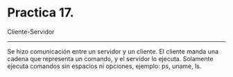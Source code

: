 Practica 17.
=============
Cliente-Servidor
______
Se hizo comunicación entre un servidor y un cliente. El cliente manda
una cadena que representa un comando, y el servidor lo ejecuta. Solamente
ejecuta comandos sin espacios ni opciones, ejemplo: ps, uname, ls.
